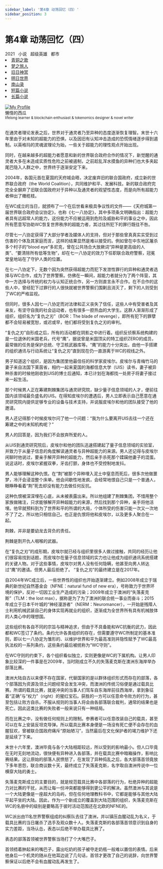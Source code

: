 ```yaml
---
sidebar_label: '第4章 动荡回忆（四）'
sidebar_position: 3
---
```


# 第4章 动荡回忆（四）

<nav class="navbar">
  <div class="navbar__inner">
    <div class="navbar__items">
      <span class="badge badge--info">2021</span>&nbsp;&nbsp;
      <span class="badge badge--primary">小说</span>&nbsp;&nbsp;
      <span class="badge badge--secondary">超级英雄</span>&nbsp;&nbsp;
      <span class="badge badge--secondary">都市</span>
    </div>
    <div class="navbar__items navbar__items--right">
      <li class="pills__item"><a href="/docs/Collection/song_of_ancient">青铜之歌</a></li>
      <li class="pills__item"><a href="/docs/Collection/dream_passenger">梦之旅人</a></li>
      <li class="pills__item"><a href="/docs/Collection/elder_gods">旧日神冥</a></li>
      <li class="pills__item"><a href="/docs/Collection/after_century">明日世界</a></li>
      <li class="pills__item"><a href="/docs/Collection/seeking_for_garden">南山录</a></li>
      <li class="pills__item"><a href="/docs/Collection/short_story">短篇小说</a></li>
      <li class="pills__item pills__item--active"><a href="/docs/Collection/soaga_series">长篇小说</a></li>
    </div>
  </div>
</nav><br />

<div class="avatar">
  <a
    class="avatar__photo-link avatar__photo avatar__photo--lg"
    href="https://twitter.com/jokenomicser">
    <img
      alt="My Profile"
      src="https://avatars.githubusercontent.com/u/114914856?v=4?s=400" />
  </a>
  <div class="avatar__intro">
    <div class="avatar__name">懒惰的西瓜</div>
    <small class="avatar__subtitle">
      lifelong learner & blockchain enthusiast & tokenomics designer & novel writer
    </small>
  </div>
</div><br />

在通灵者理论发表之后，世界对于通灵者乃至异种的态度逐渐恢复理智。末世十六年里由于对未知的超能力的恐惧，以及因旧有认知冲击造成的恐慌情绪逐步得到遏制。以英格玛的灵魂波理论为始，一些关于超能力的理性观点开始出现。

同时，在越来越多的超能力者愿意和新的世界联合政府合作的情况下，新觉醒的通灵者大多在未造成实质性危险之前被遏制，之前趁乱浑水摸鱼的异种们也大多夹起尾巴隐入人群之中，世界终于逐渐安定下来。

2004年，各国元首在夏国的天府城会晤，决定废弃旧的联合国政府，成立新的世界联合政府（the World Coalition），共同维护和平、发展科技。新的联合政府完完全全摒弃了旧联合国政府对于异种以及通灵者的观望性态度，而是向所有超能力者伸出了橄榄枝。

在WC成立的当日，就颁布了一个在后世看来极具争议性的文件——《天府城第一届世界联合政府会议协定》，也称《七一八协定》，其中多项条文明确指出：超能力者具有远超常人的能力，这份能力不应被运用到危险及威胁和平的事业之中，因此所有愿意写协助WC恢复世界秩序的超能力者，其过往所犯下的罪行既往不咎。

尽管七一八协定获得了大部分学者及媒体人的支持，但对于那些曾真真实实受到过伤害的个体及其家庭而言，这样的结果显然是难以接受的。例如曾在中东地区屠杀多个村子的“blood eye”多尼克，曾在公共场合大放厥词“异种是更高级的人类”、“要清除所有低等生物”，却在七一八协定的效力下任职联合政府警察，冠冕堂皇地站在了守护人类的位置。

在七一八协定下，无数个因为突然获得超能力而犯下发泄性罪行的异种和通灵者选择与WC合作，成为了世界警察。仿佛在一瞬间，超能力者就分为了两个阵营，其中一方选择与传统的权力与认知正统合作，另一方则直言永不合作。在不合作的这些人中，曾经犯下过罪行的人很快就被世界警察们围剿且消灭了，剩下的人则受到了WC的严格监视。

但同时，很多人因七一八协定而对法律和正义丧失了信任，这些人中有受害者及其亲友，有坚守自我的社会运动者，也有很多一腔热血的大学生。这群人渐渐形成了组织，组织名为“复仇之刃”（BOR：The blade of revenge），即所有犯下的罪孽都不会轻易被宽恕，或迟或早，他们都将受到复仇之刃的审判。

“复仇之刃”自形成之后，所有的活动都在阴影之中进行着。组织反侦察系统构建的是一位退休的米国老兵，代号“鹰”，据说曾是米国顶尖的特工组织ZERO的成员，最常做的任务是保护总统、守卫核武器库等。“鹰”的能力十分突出，由他一手搭建的组织通讯与行动系统让“复仇之刃”直到现在仍一直游离于WC的视线之外。

男子知道这个组织，是因为集团里他最信任的科学家皮埃尔。皮埃尔与青梅竹马的妻子来自法国下莱茵省，相约一起来夏国的海都信息大学（UIS）读书，妻子被异种杀害的时候他刚收到UIS的博士后通知，本已计划在海都找一处房子将妻子接过来一起生活。

那个时候男人正在筹建荆棘集团与通灵研究院，缺少量子信息领域的人才，便前往国内该领域最负盛名的UIS。在得知皮埃尔的遭遇后，男人立即表示自己愿意在通灵研究院内提供足够专业的设备与技术支持，并说服皮埃尔和他的团队接受了他的邀请。

男人还记得那个时候皮埃尔问了他一个问题：“我为什么要离开UIS去往一个还在筹建之中的未知机构呢？”

男人的回答是，因为我们不会放弃所爱的人。

从UIS到通灵研究院后，皮埃尔和他的团队迅速搭建起了量子信息领域的实验室，并致力于从量子信息的角度解读通灵者与异种超能力的来源。男人还记得与皮埃尔闲聊时他说过，要亲手解开异种的超能力，然后亲手杀死那个蹂躏他妻子的混蛋。说这话时，皮埃尔紧握双拳，牙齿打颤，身体也不受控制地发抖。

男人能够理解这种仇恨。在“荆”被那个异种埋入泥土中窒息而死后，很多次他做噩梦，冷汗会浸湿整个床单。他会间歇性地发疯，会经常地恨自己只是一个普通人，眼睁睁看着“荆”死去却没有能力去做任何反抗。

这种仇恨被深深埋在心底，从未被表露出来。所以他组建了荆棘集团，不惜用整个家族做赌注，只求能够解开异种超能力的来源，然后找到那个异种，亲手将他活埋。他早就预料到为了世界和平的所谓的大局，个体所受的伤害只能一次又一次地不了了之，所以他只相信自己。也正是仇恨将他和皮埃尔，以及更多人聚合在一起。

荆棘，并非是要幼龙去背负的责任。

荆棘是割开仇人咽喉的武器。

在“复仇之刃”的成形期，皮埃尔就已经与组织里很多人做过接触，共同的经历让他们很容易找到话题，而皮埃尔在量子信息领域的实力也让他成为组织通讯系统搭建的关键人物。对于这些事情，皮埃尔对男人没有任何隐瞒，他甚至向男人转达过“鹰”的邀请。但男人最后拒绝了。
“复仇之刃”的最终建立是在2017年。

自2004年WC成立后，一些世界性的组织也开始逐渐建立。例如2008年成立于瑞典的新世纪自然基金会（NFNE：natural fund of new era），号称致力于世界环境的保护，反对一切因工业生产造成的污染；2009年成立于澳洲的“失落麦克斯”（TLM：the lost max），据称是为了为了澳洲的联合统一事业而奋斗；2015年成立于日本千叶城的“神经漫游者”（NERM：Neuromancer），一开始是残障人士利用机械武装自己的身体实现再就业的组织，逐渐成为全世界所有具有机械肢体的人类心中的理想国。

这些组织有各自不同的宗旨与精神追求，但由于不具备能和WC抗衡的武力，因此都和WC签订了条约。条约允许各类组织的存在，但需要遵守WC所制定的基本准则，即以七一八协定为雏形的、以维护世界和平为最高准则并隐性赋予了WC最高执法权的一系列条约，这些条约最后被统称为“WC守则”。

在WC守则的约束下，各个组织看似独立，实则更像是WC的下属机构。让男人印象比较深的一件事是在2009年，当时刚成立不久的失落麦克斯在澳洲东海岸举办部落比赛。

澳洲大陆自古以来便不存在国家，代替国家的是以群体组织形式而存在的部落，各个部落因为资源及领土问题经常会发生冲突，而澳洲的传统习俗便是通过载具比赛。所谓的载具比赛，就是冲突的当事人们驾车自东海岸前往西海岸，拿到象征着“正确”与“权力”（right）的猩红宝石。获胜的一方可以任意命令败方的行为，甚至包括让败方自杀。不服从规则的当事人将会由各部落联合裁判，通常的结果也是死亡。因此这类比赛的失败者一般来说只有一种结局。

而在比赛之中，没有做任何规则上的限制。参赛者可以任意改装自己的载具，甚至可以在车上安装反坦克导弹。所以载具比赛本身便是一场没有死亡便不会存在的血腥狂欢，曾被联合国政府痛斥“原始陋习”，当然最后在文化保护者的竭力维护下还是延续了下来。

末世十六年里，澳洲毕竟与各个大陆相距较远，所以受到的影响最小。但人口毕竟在无时无刻地流动，很快便有异种进入各部落，并在载具比赛中暗箱操作，影响比赛结果。这让原始的部落人民愤怒了，在发现了异种捣乱之后，各大部落首领竟放下多年恩怨，联合商议数十天，最终成立了失落麦克斯，名字取自澳洲传说中一位横穿大陆的勇士。

失落麦克斯成立的主要目的，就是规范载具比赛中各部落的行为，杜绝异种的超能力对比赛的干扰，从而让每一份冲突都能够得到更公平的解决。虽然澳洲与其说是一个大陆更像是一座超大的岛屿，但在任何地理教科书中，它都是能够与其他大陆平起平坐的大陆。因此，作为一个新成立的覆盖到大陆范围的组织，失落麦克斯在WC的名册中的级别是要略高于彼时活动范围还在北欧的NFNE的。

WC派出由11名世界警察组成的纠察队去往了澳洲，并以镇压血腥动乱为名义，于载具比赛的当日屠杀了选手及观众数十人。失落麦克斯的各部落首领意识到自身的实力差距，当场认怂，表态以后绝不举办载具比赛了。

表态的部落首领被世界警察当场打了个大嘴巴子。

首领捂着肿起来的嘴巴子，露出吃奶的孩子被夺走奶瓶一般难以置信的表情。后来他身后一个机灵的随从在他耳边说了几句话，首领才更改了自己的说辞，向世界警察保证以后绝不会有血腥动乱再发生了。
